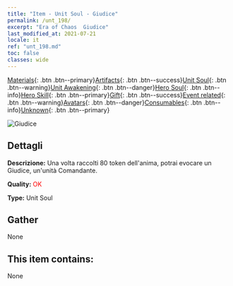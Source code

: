 ```yaml
---
title: "Item - Unit Soul - Giudice"
permalink: /unt_198/
excerpt: "Era of Chaos  Giudice"
last_modified_at: 2021-07-21
locale: it
ref: "unt_198.md"
toc: false
classes: wide
---
```

 [Materials](/ItemsIT/){: .btn .btn--primary}[Artifacts](/ItemsIT/Artifacts/){: .btn .btn--success}[Unit Soul](/ItemsIT/UnitSoul/){: .btn .btn--warning}[Unit Awakening](/ItemsIT/UnitAwakening/){: .btn .btn--danger}[Hero Soul](/ItemsIT/HeroSoul/){: .btn .btn--info}[Hero Skill](/ItemsIT/HeroSkill/){: .btn .btn--primary}[Gift](/ItemsIT/Gift/){: .btn .btn--success}[Event related](/ItemsIT/Events/){: .btn .btn--warning}[Avatars](/ItemsIT/Avatars/){: .btn .btn--danger}[Consumables](/ItemsIT/Consumables/){: .btn .btn--info}[Unknown](/ItemsIT/Unknown/){: .btn .btn--primary}

 ![Giudice](/images/u/ti_shenpanguan.jpg)

## Dettagli
 **Descrizione:** Una volta raccolti 80 token dell'anima, potrai evocare un Giudice, un'unità Comandante.

 **Quality:** <span style="color: #FF0000">OK</span>

 **Type:** Unit Soul

## Gather

  None

## This item contains:

  None

